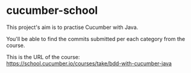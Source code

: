 # cucumber-school

This project's aim is to practise Cucumber with Java.

You'll be able to find the commits submitted per each category from the course.

This is the URL of the course: https://school.cucumber.io/courses/take/bdd-with-cucumber-java
